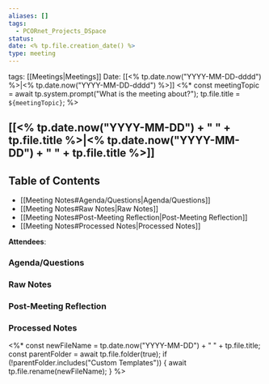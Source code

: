 ```yaml
---
aliases: []
tags:
  - PCORnet_Projects_DSpace
status: 
date: <% tp.file.creation_date() %>
type: meeting
---
```


tags: [[Meetings|Meetings]]
Date: [[<% tp.date.now("YYYY-MM-DD-dddd") %>|<% tp.date.now("YYYY-MM-DD-dddd") %>]]
<%*
  const meetingTopic = await tp.system.prompt("What is the meeting about?");
  tp.file.title = `${meetingTopic}`;
%>
## [[<% tp.date.now("YYYY-MM-DD") + " " + tp.file.title %>|<% tp.date.now("YYYY-MM-DD") + " " + tp.file.title %>]]

## Table of Contents

- [[Meeting Notes#Agenda/Questions|Agenda/Questions]]
- [[Meeting Notes#Raw Notes|Raw Notes]]
- [[Meeting Notes#Post-Meeting Reflection|Post-Meeting Reflection]]
- [[Meeting Notes#Processed Notes|Processed Notes]]

**Attendees**:

### Agenda/Questions

### Raw Notes

### Post-Meeting Reflection

### Processed Notes

<%*
const newFileName = tp.date.now("YYYY-MM-DD") + " " + tp.file.title;
const parentFolder = await tp.file.folder(true);
if (!parentFolder.includes("Custom Templates")) {
  await tp.file.rename(newFileName);
}
%>